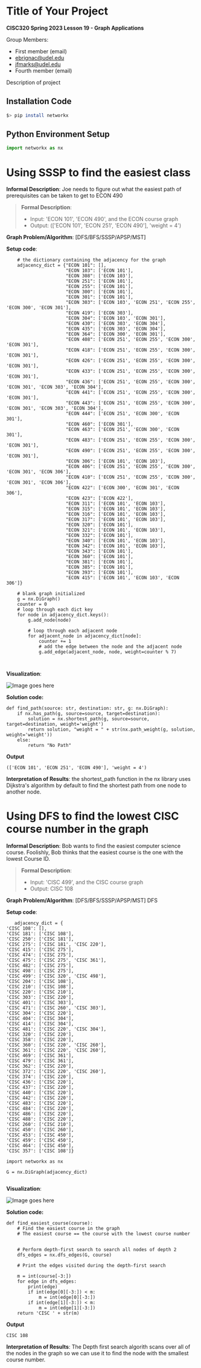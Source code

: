 # Title of Your Project

**CISC320 Spring 2023 Lesson 19 - Graph Applications**

Group Members:
* First member (email)
* ebrignac@udel.edu 
* jfmarks@udel.edu
* Fourth member (email)

Description of project

## Installation Code

```sh
$> pip install networkx
```

## Python Environment Setup

```python
import networkx as nx
```

# Using SSSP to find the easiest class

**Informal Description**:
Joe needs to figure out what the easiest path of prerequisites can be taken to get to ECON 490

> **Formal Description**:
>  * Input: 'ECON 101', 'ECON 490', and the ECON course graph
>  * Output: (['ECON 101', 'ECON 251', 'ECON 490'], 'weight = 4')

**Graph Problem/Algorithm**: [DFS/BFS/SSSP/APSP/MST]


**Setup code**:

```
    # the dictionary containing the adjacency for the graph
    adjacency_dict = {"ECON 101": [],
                      "ECON 103": ['ECON 101'],
                      "ECON 308": ['ECON 103'],
                      "ECON 251": ['ECON 101'],
                      "ECON 255": ['ECON 101'],
                      "ECON 300": ['ECON 101'],
                      "ECON 301": ['ECON 101'],
                      "ECON 303": ['ECON 103', 'ECON 251', 'ECON 255', 'ECON 300', 'ECON 301'],
                      "ECON 419": ['ECON 303'],
                      "ECON 304": ['ECON 103', 'ECON 301'],
                      "ECON 430": ['ECON 303', 'ECON 304'],
                      "ECON 435": ['ECON 303', 'ECON 304'],
                      "ECON 364": ['ECON 300', 'ECON 301'],
                      "ECON 408": ['ECON 251', 'ECON 255', 'ECON 300', 'ECON 301'],
                      "ECON 418": ['ECON 251', 'ECON 255', 'ECON 300', 'ECON 301'],
                      "ECON 426": ['ECON 251', 'ECON 255', 'ECON 300', 'ECON 301'],
                      "ECON 433": ['ECON 251', 'ECON 255', 'ECON 300', 'ECON 301'],
                      "ECON 436": ['ECON 251', 'ECON 255', 'ECON 300', 'ECON 301', 'ECON 303', 'ECON 304'],
                      "ECON 441": ['ECON 251', 'ECON 255', 'ECON 300', 'ECON 301'],
                      "ECON 443": ['ECON 251', 'ECON 255', 'ECON 300', 'ECON 301', 'ECON 303', 'ECON 304'],
                      "ECON 444": ['ECON 251', 'ECON 300', 'ECON 301'],
                      "ECON 460": ['ECON 301'],
                      "ECON 463": ['ECON 251', 'ECON 300', 'ECON 301'],
                      "ECON 483": ['ECON 251', 'ECON 255', 'ECON 300', 'ECON 301'],
                      "ECON 490": ['ECON 251', 'ECON 255', 'ECON 300', 'ECON 301'],
                      "ECON 306": ['ECON 101', 'ECON 103'],
                      "ECON 406": ['ECON 251', 'ECON 255', 'ECON 300', 'ECON 301', 'ECON 306'],
                      "ECON 410": ['ECON 251', 'ECON 255', 'ECON 300', 'ECON 301', 'ECON 306'],
                      "ECON 422": ['ECON 300', 'ECON 301', 'ECON 306'],
                      "ECON 423": ['ECON 422'],
                      "ECON 311": ['ECON 101', 'ECON 103'],
                      "ECON 315": ['ECON 101', 'ECON 103'],
                      "ECON 316": ['ECON 101', 'ECON 103'],
                      "ECON 317": ['ECON 101', 'ECON 103'],
                      "ECON 320": ['ECON 101'],
                      "ECON 321": ['ECON 101', 'ECON 103'],
                      "ECON 332": ['ECON 101'],
                      "ECON 340": ['ECON 101', 'ECON 103'],
                      "ECON 342": ['ECON 101', 'ECON 103'],
                      "ECON 343": ['ECON 101'],
                      "ECON 360": ['ECON 101'],
                      "ECON 381": ['ECON 101'],
                      "ECON 385": ['ECON 101'],
                      "ECON 393": ['ECON 101'],
                      "ECON 415": ['ECON 101', 'ECON 103', 'ECON 306']}

    # blank graph initialized
    g = nx.DiGraph()
    counter = 0
    # loop through each dict key
    for node in adjacency_dict.keys():
        g.add_node(node)

        # loop through each adjacent node
        for adjacent_node in adjacency_dict[node]:
            counter += 1
            # add the edge between the node and the adjacent node
            g.add_edge(adjacent_node, node, weight=counter % 7)



```

**Visualization**:

![Image goes here](ECON_graph.png) 

**Solution code:**

```# the source and destination must be formatted as 'ECON ###' with an existing course #
def find_path(source: str, destination: str, g: nx.DiGraph):
    if nx.has_path(g, source=source, target=destination):
        solution = nx.shortest_path(g, source=source, target=destination, weight='weight')
        return solution, "weight = " + str(nx.path_weight(g, solution, weight='weight'))
    else:
        return "No Path"
```

**Output**

```
(['ECON 101', 'ECON 251', 'ECON 490'], 'weight = 4')
```

**Interpretation of Results**:
	the shortest_path function in the nx library uses Dijkstra's algorithm by default to find the shortest path from one node to another node.




# Using DFS to find the lowest CISC course number in the graph

**Informal Description**:
Bob wants to find the easiest computer science course. Foolishly, Bob thinks that the easiest course is the one with the lowest Course ID.

> **Formal Description**:
>  * Input: 'CISC 499', and the CISC course graph
>  * Output: CISC 108

**Graph Problem/Algorithm**: [DFS/BFS/SSSP/APSP/MST]
    DFS

**Setup code**:

```
   adjacency_dict = {
'CISC 108': [],
'CISC 181': ['CISC 108'],
'CISC 250': ['CISC 181'],
'CISC 275': ['CISC 181', 'CISC 220'],
'CISC 415': ['CISC 275'],
'CISC 474': ['CISC 275'], 
'CISC 475': ['CISC 275', 'CISC 361'],
'CISC 482': ['CISC 275'], 
'CISC 498': ['CISC 275'],
'CISC 499': ['CISC 320', 'CISC 498'],
'CISC 204': ['CISC 108'], 
'CISC 210': ['CISC 108'],
'CISC 220': ['CISC 210'],
'CISC 303': ['CISC 220'],
'CISC 401': ['CISC 303'], 
'CISC 471': ['CISC 260', 'CISC 303'],
'CISC 304': ['CISC 220'],
'CISC 404': ['CISC 304'],
'CISC 414': ['CISC 304'],
'CISC 481': ['CISC 220', 'CISC 304'], 
'CISC 320': ['CISC 220'], 
'CISC 358': ['CISC 220'],
'CISC 360': ['CISC 220', 'CISC 260'],
'CISC 361': ['CISC 220', 'CISC 260'],
'CISC 469': ['CISC 361'],
'CISC 479': ['CISC 361'],
'CISC 362': ['CISC 220'],
'CISC 372': ['CISC 220', 'CISC 260'],
'CISC 374': ['CISC 220'],
'CISC 436': ['CISC 220'],
'CISC 437': ['CISC 220'],
'CISC 440': ['CISC 220'],
'CISC 442': ['CISC 220'],
'CISC 483': ['CISC 220'],
'CISC 484': ['CISC 220'],
'CISC 486': ['CISC 220'],
'CISC 488': ['CISC 220'], 
'CISC 260': ['CISC 210'],
'CISC 450': ['CISC 260'],
'CISC 453': ['CISC 450'],
'CISC 459': ['CISC 450'],
'CISC 464': ['CISC 450'],
'CISC 357': ['CISC 108']}

import networkx as nx

G = nx.DiGraph(adjacency_dict)


```

**Visualization**:

![Image goes here](CISC_graph.png) 

**Solution code:**

```# the source and destination must be formatted as 'ECON ###' with an existing course #
def find_easiest_course(course):
    # Find the easiest course in the graph
    # The easiest course == the course with the lowest course number


    # Perform depth-first search to search all nodes of depth 2
    dfs_edges = nx.dfs_edges(G, course)

    # Print the edges visited during the depth-first search
    
    m = int(course[-3:])
    for edge in dfs_edges:
        print(edge)
        if int(edge[0][-3:]) < m:
            m = int(edge[0][-3:])
        if int(edge[1][-3:]) < m:
            m = int(edge[1][-3:])
    return 'CISC ' + str(m)
```

**Output**

```
CISC 108
```

**Interpretation of Results**:
	The Depth first search algorith scans over all of the nodes in the graph so we can use
    it to find the node with the smallest course number. 








